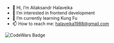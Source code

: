 - 👋 Hi, I’m Aliaksandr Halaveika
- 👀 I’m interested in frontend development
- 🌱 I’m currently learning Kung Fu
- 📫 How to reach me: halaveika1988@gmail.com
  
![CodeWars Badge](https://www.codewars.com/users/halaveika/badges/large)

<!---
halaveika/halaveika is a ✨ special ✨ repository because its `README.md` (this file) appears on your GitHub profile.
You can click the Preview link to take a look at your changes.
--->
